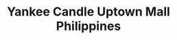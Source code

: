 ---
title: "Yankee Candle Uptown Mall Philippines"
url: /taguig/yankee-candle-uptown-mall-philippines/
shop: Kerzen
---